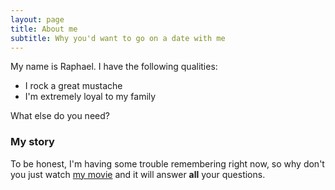```yaml
---
layout: page
title: About me
subtitle: Why you'd want to go on a date with me
---
```


My name is Raphael. I have the following qualities:

- I rock a great mustache
- I'm extremely loyal to my family

What else do you need?

### My story

To be honest, I'm having some trouble remembering right now, so why don't you just watch [my movie](https://en.wikipedia.org/wiki/Treasure_Planet) and it will answer **all** your questions.
